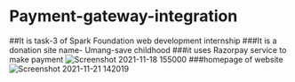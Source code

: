 # Payment-gateway-integration
##It is task-3 of Spark Foundation web development internship
###It is a donation site name- Umang-save childhood
###it uses Razorpay service to make payment
![Screenshot 2021-11-18 155000](https://user-images.githubusercontent.com/75831028/142755703-26a86daa-1957-496f-b74f-fb68046eed31.png)
###homepage of website
![Screenshot 2021-11-21 142019](https://user-images.githubusercontent.com/75831028/142755751-aae386fc-0326-4143-af55-0846e0526628.png)
